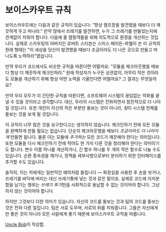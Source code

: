# 보이스카우트 규칙

보이스카우트에는 다음과 같은 규칙이 있습니다: "항상 캠프장을 발견했을 때보다 더 깨끗하게 두고 떠나라." 만약 땅에서 쓰레기를 발견하면, 누가 그 쓰레기를 만들었는지에 관계없이 치워야 합니다. 다음에 올 캠핑객들을 위해 의도적으로 환경을 개선하는 것입니다. 실제로 스카우팅의 아버지인 로버트 스티븐슨 스미스 베이든-파웰이 쓴 이 규칙의 원래 형태는 "이 세상을 당신이 발견했을 때보다 조금이라도 더 나은 곳으로 만들고 떠나도록 노력하라"였습니다.

만약 우리가 코드에서도 비슷한 규칙을 따른다면 어떨까요: "모듈을 체크아웃했을 때보다 항상 더 깨끗하게 체크인하라." 원래 작성자가 누구든 상관없이, 아무리 작은 것이라도 모듈을 개선하기 위해 항상 어떤 노력을 기울인다면 어떨까요? 그 결과는 무엇일까요?

만약 우리 모두가 이 간단한 규칙을 따른다면, 소프트웨어 시스템의 끊임없는 악화를 끝낼 수 있을 것이라고 생각합니다. 대신, 우리의 시스템은 진화하면서 점진적으로 더 나아질 것입니다. 또한 개인이 자신의 작은 부분만 돌보는 것이 아니라, *팀*이 시스템 전체를 돌보는 것을 보게 될 것입니다.

이 규칙이 너무 많은 것을 요구한다고는 생각하지 않습니다. 체크인하기 전에 모든 모듈을 완벽하게 만들 필요는 없습니다. 단순히 체크아웃했을 때보다 *조금이라도 더 나아지게* 만들면 됩니다. 물론 이는 모듈에 *추가하는* 모든 코드가 깨끗해야 한다는 의미입니다. 또한 모듈을 다시 체크인하기 전에 적어도 한 가지 다른 것을 정리해야 한다는 의미이기도 합니다. 변수 이름 하나를 개선하거나, 긴 함수 하나를 두 개의 작은 함수로 나눌 수도 있습니다. 순환 종속성을 깨거나, 정책을 세부사항으로부터 분리하기 위한 인터페이스를 추가할 수도 있습니다.

솔직히, 이는 저에게는 일반적인 예의처럼 들립니다 — 화장실을 사용한 후 손을 씻거나, 쓰레기를 바닥에 버리는 대신 쓰레기통에 넣는 것과 같은 말이죠. 실제로 코드에 지저분함을 남기는 행위는 *쓰레기 투기*만큼 사회적으로 용납할 수 없는 것이어야 합니다. 그냥 하지 않는 것이어야 합니다.

하지만 그것보다 더한 의미가 있습니다. 자신의 코드를 돌보는 것과 팀의 코드를 돌보는 것은 전혀 다른 일입니다. 팀은 서로 도우며, 서로의 뒤를 치워줍니다. 그들은 자신에게만 좋은 것이 아니라 모든 사람에게 좋기 때문에 보이스카우트 규칙을 따릅니다.

[Uncle Bob](http://programmer.97things.oreilly.com/wiki/index.php/Uncle_Bob)이 작성함.